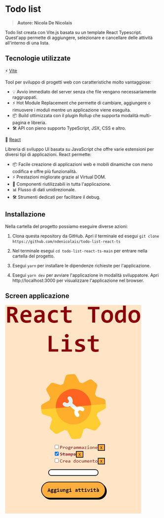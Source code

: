 # Todo list

> <b>Autore: Nicola De Nicolais</b>

Todo list creata con Vite.js basata su un template React Typescript. Quest'app permette di aggiungere, selezionare e cancellare delle attività all'interno di una lista.

## Tecnologie utilizzate
⚡ [Vite](https://vitejs.dev)

Tool per sviluppo di progetti web con caratteristiche molto vantaggiose:
- 💡 Avvio immediato del server senza che file vengano necessariamente raggruppati.
- ⚡️ Hot Module Replacement che permette di cambiare, aggiungere o rimuovere i moduli mentre un applicazione viene eseguita.
- 📦 Build ottimizzata con il plugin Rollup che supporta modalità multi-pagina e libreria.
- 🛠️ API con pieno supporto TypeScript, JSX, CSS e altro.

💠 [React](https://reactjs.org/)

Libreria di sviluppo UI basata su JavaScript che offre varie estensioni per diversi tipi di applicazioni. React permette:
- 📦 Facile creazione di applicazioni web e mobili dinamiche con meno codifica e offre più funzionalità.
- ⚡️ Prestazioni migliorate grazie al Virtual DOM.
- 🔩 Componenti riutilizzabili  in tutta l'applicazione.
- 📊 Flusso di dati unidirezionale.
- 🛠️ Strumenti dedicati per facilitare il debug.
## Installazione
Nella cartella del progetto possiamo eseguire diverse azioni:

1) Clona questa repository da GitHub. Apri il terminale ed esegui `git clone https://github.com/ndenicolais/todo-list-react-ts`

2) Nel terminale esegui    `cd todo-list-react-ts-main` per entrare nella cartella del progetto.

3) Esegui `yarn` per installare le dipendenze richieste per l'applicazione.

4) Esegui `yarn dev` per avviare l'applicazione in modalità sviluppatore.
Apri http://localhost:3000 per visualizzare l'applicazione nel browser.

## Screen  applicazione

<img src='screenshot.png'>